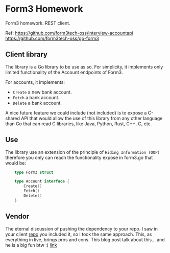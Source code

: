 # Form3 Homework

Form3 homework. REST client.

Ref:
https://github.com/form3tech-oss/interview-accountapi
https://github.com/form3tech-oss/go-form3

## Client library

The library is a Go library to be use as so. For simplicity, it implements only limited functionality of the Account endpoints of Form3.

For accounts, it implements:
- `Create` a new bank account.
- `Fetch` a bank account.
- `Delete` a bank account.

A nice future feature we could include (not included) is to expose a C-shared API that would allow the use of this library from any other language than Go that can read C libraries, like Java, Python, Rust, C++, C, etc.

## Use

The library use an extension of the principle of `Hiding Information (OOP)` therefore you only can reach the functionality expose in form3.go that would be:
```go
    type Form3 struct
```

```go
    type Account interface {
        Create()
        Fetch()
        Delete()
    }
```

## Vendor

The eternal discussion of pushing the dependency to your repo. I saw in your client [repo](https://github.com/form3tech-oss/go-form3) you included it, so I took the same approach.
This, as everything in live, brings pros and cons.
This blog post talk about this... and he is a big fun btw :) [link](https://blog.boot.dev/golang/should-you-commit-the-vendor-folder-in-go/)
